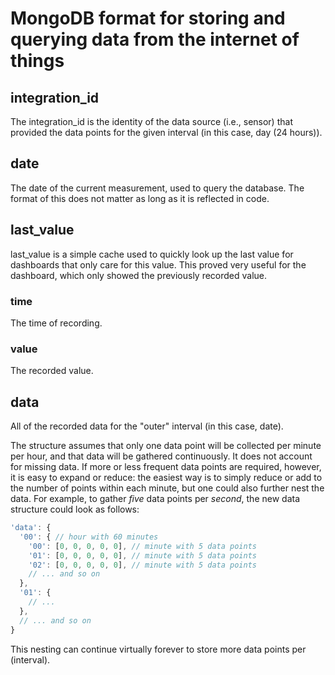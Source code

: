 # MongoDB format for storing and querying data from the internet of things

## integration_id

The integration_id is the identity of the data source (i.e., sensor) that provided the data points for the given interval (in this case, day (24 hours)).

## date

The date of the current measurement, used to query the database. The format of this does not matter as long as it is reflected in code.

## last_value

last_value is a simple cache used to quickly look up the last value for dashboards that only care for this value. This proved very useful for the dashboard, which only showed the previously recorded value.

### time

The time of recording.

### value

The recorded value.

## data

All of the recorded data for the "outer" interval (in this case, date).

The structure assumes that only one data point will be collected per minute per hour, and that data will be gathered continuously. It does not account for missing data. If more or less frequent data points are required, however, it is easy to expand or reduce: the easiest way is to simply reduce or add to the number of points within each minute, but one could also further nest the data. For example, to gather _five_ data points per _second_, the new data structure could look as follows:

```js 
'data': {
  '00': { // hour with 60 minutes
    '00': [0, 0, 0, 0, 0], // minute with 5 data points
    '01': [0, 0, 0, 0, 0], // minute with 5 data points
    '02': [0, 0, 0, 0, 0], // minute with 5 data points
    // ... and so on
  },
  '01': {
    // ...
  },
  // ... and so on
}
```

This nesting can continue virtually forever to store more data points per (interval).

